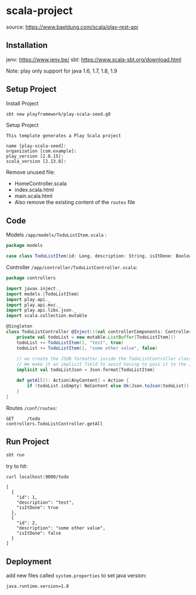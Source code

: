 # scala-project

source: https://www.baeldung.com/scala/play-rest-api

## Installation
jenv: https://www.jenv.be/
sbt: https://www.scala-sbt.org/download.html

Note: play only support for java 1.6, 1.7, 1.8, 1.9

## Setup Project
Install Project
```sh
sbt new playframework/play-scala-seed.g8
```

Setup Project
```
This template generates a Play Scala project 

name [play-scala-seed]:
organization [com.example]: 
play_version [2.8.15]: 
scala_version [2.13.8]: 
```

Remove unused file:
- HomeController.scala
- index.scala.html 
- main.scala.html 
- Also remove the existing content of the `routes` file

## Code

Models `/app/models/TodoListItem.scala` :
```scala
package models

case class TodoListItem(id: Long, description: String, isItDone: Boolean)
```

Controller `/app/controller/TodoListController.scala`:
```scala
package controllers

import javax.inject._
import models.{TodoListItem}
import play.api._
import play.api.mvc._
import play.api.libs.json._
import scala.collection.mutable

@Singleton
class TodoListController @Inject()(val controllerComponents: ControllerComponents) extends BaseController {
    private val todoList = new mutable.ListBuffer[TodoListItem]()
    todoList += TodoListItem(1, "test", true)
    todoList += TodoListItem(2, "some other value", false)
    
    // we create the JSON formatter inside the TodoListController class
    // We make it an implicit field to avoid having to pass it to the Json.toJson function all the time.
    implicit val todoListJson = Json.format[TodoListItem]

    def getAll(): Action[AnyContent] = Action {
        if (todoList.isEmpty) NoContent else Ok(Json.toJson(todoList))
    }
}
```

Routes `/conf/routes`:
```
GET     /todo                       controllers.TodoListController.getAll
```

## Run Project
```sh
sbt run
```

try to hit:
```
curl localhost:9000/todo

[
  {
    "id": 1,
    "description": "test",
    "isItDone": true
  },
  {
    "id": 2,
    "description": "some other value",
    "isItDone": false
  }
]
```

## Deployment

add new files called `system.properties` to set java version:
```
java.runtime.version=1.8
```